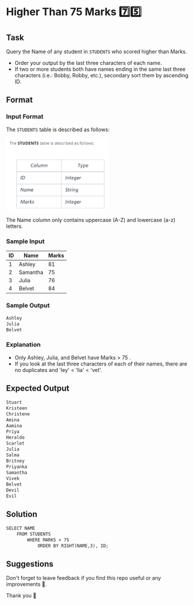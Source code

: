 # Higher Than 75 Marks 7️⃣5️⃣


## Task

Query the Name of any student in `STUDENTS` who scored higher than  Marks. 

- Order your output by the last three characters of each name. 
- If two or more students both have names ending in the same last three characters (i.e.: Bobby, Robby, etc.), secondary sort them by ascending ID.

## Format

### Input Format

The `STUDENTS` table is described as follows:  

<img align="center" src="/Images/STUDENTS.png" alt="icon"/>

The Name column only contains uppercase (A-Z) and lowercase (a-z) letters.

### Sample Input

| ID  | Name     | Marks |
|-----|----------|-------|
| 1   | Ashley   | 81    |
| 2   | Samantha | 75    |
| 3   | Julia    | 76    |
| 4   | Belvet   | 84    |


### Sample Output

```
Ashley
Julia
Belvet
```

### Explanation

- Only Ashley, Julia, and Belvet have Marks > 75 . 
- If you look at the last three characters of each of their names, there are no duplicates and 'ley' < 'lia' < 'vet'.


## Expected Output

```
Stuart 
Kristeen 
Christene 
Amina 
Aamina 
Priya 
Heraldo 
Scarlet 
Julia 
Salma 
Britney 
Priyanka 
Samantha 
Vivek 
Belvet 
Devil 
Evil
```

## Solution

```
SELECT NAME  
    FROM STUDENTS 
        WHERE MARKS > 75
            ORDER BY RIGHT(NAME,3), ID;
```

## Suggestions

Don't forget to leave feedback if you find this repo useful or any improvements 💞.

Thank you 🧡
